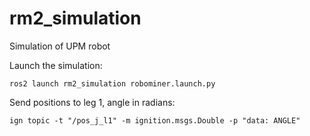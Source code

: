 # rm2_simulation
Simulation of UPM robot

Launch the simulation:
```
ros2 launch rm2_simulation robominer.launch.py 
```
Send positions to leg 1, angle in radians:
```
ign topic -t "/pos_j_l1" -m ignition.msgs.Double -p "data: ANGLE"
```
